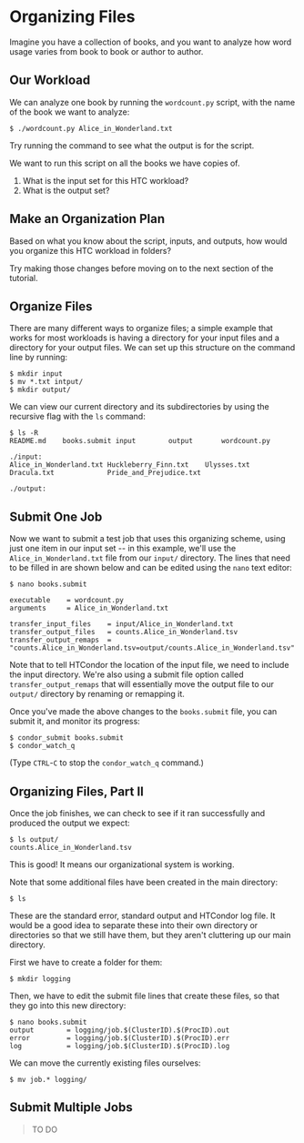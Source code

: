 # Organizing Files

Imagine you have a collection of books, and you want to analyze how word
usage varies from book to book or author to author. 

## Our Workload

We can analyze one book by running the `wordcount.py` script, with the 
name of the book we want to analyze: 

	$ ./wordcount.py Alice_in_Wonderland.txt 

Try running the command to see what the output is for the script. 

We want to run this script on all the books we have copies of. 

1. What is the input set for this HTC workload?
2. What is the output set?

## Make an Organization Plan

Based on what you know about the script, inputs, and outputs, how would 
you organize this HTC workload in folders? 

Try making those changes before moving on to the next section of the tutorial. 

## Organize Files

There are many different ways to organize files; a simple example that works 
for most workloads is having a directory for your input files and a directory 
for your output files. We can set up this structure on the command line by running: 

	$ mkdir input
	$ mv *.txt intput/
	$ mkdir output/

We can view our current directory and its subdirectories by using the recursive flag 
with the `ls` command: 

	$ ls -R
	README.md    books.submit input        output       wordcount.py

	./input:
	Alice_in_Wonderland.txt Huckleberry_Finn.txt    Ulysses.txt
	Dracula.txt             Pride_and_Prejudice.txt

	./output:

## Submit One Job

Now we want to submit a test job that uses this organizing scheme, using just 
one item in our input set -- in this example, we'll use the `Alice_in_Wonderland.txt` 
file from our `input/` directory. The lines that need to be filled in are shown 
below and can be edited using the `nano` text editor: 

	$ nano books.submit

	executable    = wordcount.py
	arguments     = Alice_in_Wonderland.txt

	transfer_input_files    = input/Alice_in_Wonderland.txt
	transfer_output_files   = counts.Alice_in_Wonderland.tsv
	transfer_output_remaps  = "counts.Alice_in_Wonderland.tsv=output/counts.Alice_in_Wonderland.tsv"

Note that to tell HTCondor the location of the input file, we need to include 
the input directory. We're also using a submit file option called 
`transfer_output_remaps` that will essentially move the output file to our 
`output/` directory by renaming or remapping it. 

Once you've made the above changes to the `books.submit` file, you can submit it, 
and monitor its progress: 

	$ condor_submit books.submit
	$ condor_watch_q

(Type `CTRL`-`C` to stop the `condor_watch_q` command.)

## Organizing Files, Part II

Once the job finishes, we can check to see if it ran successfully and produced the output
we expect:

	$ ls output/
	counts.Alice_in_Wonderland.tsv

This is good! It means our organizational system is working. 

Note that some additional files have been created in the main directory: 

	$ ls

These are the standard error, standard output and HTCondor log file. It would be 
a good idea to separate these into their own directory or directories so that we 
still have them, but they aren't cluttering up our main directory. 

First we have to create a folder for them:

	$ mkdir logging

Then, we have to edit the submit file lines that create these files, so that they 
go into this new directory: 

	$ nano books.submit
	output        = logging/job.$(ClusterID).$(ProcID).out
	error         = logging/job.$(ClusterID).$(ProcID).err
	log           = logging/job.$(ClusterID).$(ProcID).log

We can move the currently existing files ourselves:

	$ mv job.* logging/

## Submit Multiple Jobs

> TO DO